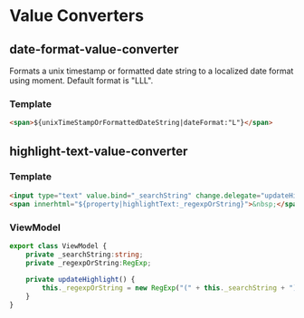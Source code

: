 # Value Converters

## date-format-value-converter

Formats a unix timestamp or formatted date string to a localized date format using moment.
Default format is "LLL".

### Template
```html
<span>${unixTimeStampOrFormattedDateString|dateFormat:"L"}</span>
```

## highlight-text-value-converter
### Template
```html
<input type="text" value.bind="_searchString" change.delegate="updateHighlight()"/>
<span innerhtml="${property|highlightText:_regexpOrString}">&nbsp;</span>
```

### ViewModel
```typescript
export class ViewModel {
    private _searchString:string;
    private _regexpOrString:RegExp;
    
    private updateHighlight() {
        this._regexpOrString = new RegExp("(" + this._searchString + ")", "ig");
    }
}
```
